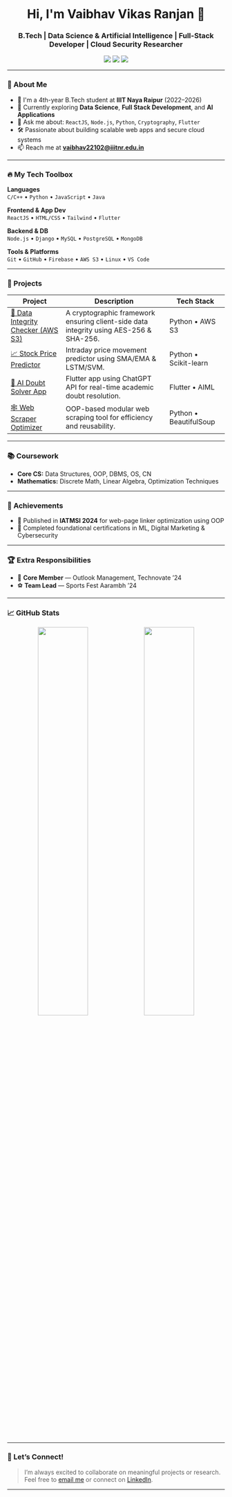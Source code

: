 <h1 align="center">Hi, I'm Vaibhav Vikas Ranjan 👋</h1>
<h3 align="center">B.Tech | Data Science & Artificial Intelligence | Full-Stack Developer | Cloud Security Researcher</h3>

<p align="center">
  <a href="mailto:vaibhav22102@iiitnr.edu.in"><img src="https://img.shields.io/badge/Email-blue?style=for-the-badge&logo=gmail&logoColor=white"></a>
  <a href="https://www.linkedin.com/in/vaibhavvranjan/" target="_blank"><img src="https://img.shields.io/badge/LinkedIn-0077B5?style=for-the-badge&logo=linkedin&logoColor=white"></a>
  <a href="https://github.com/vvXranjan" target="_blank"><img src="https://img.shields.io/badge/GitHub-100000?style=for-the-badge&logo=github&logoColor=white"></a>
</p>

---

### 🧠 About Me

- 🔭 I'm a 4th-year B.Tech student at **IIIT Naya Raipur** (2022–2026)
- 🌱 Currently exploring **Data Science**, **Full Stack Development**, and **AI Applications**
- 💬 Ask me about: `ReactJS`, `Node.js`, `Python`, `Cryptography`, `Flutter`
- 🛠️ Passionate about building scalable web apps and secure cloud systems
- 📫 Reach me at **vaibhav22102@iiitnr.edu.in**

---

### 🔥 My Tech Toolbox

**Languages**  
`C/C++` • `Python` • `JavaScript` • `Java`

**Frontend & App Dev**  
`ReactJS` • `HTML/CSS` • `Tailwind` • `Flutter`

**Backend & DB**  
`Node.js` • `Django` • `MySQL` • `PostgreSQL` • `MongoDB`

**Tools & Platforms**  
`Git` • `GitHub` • `Firebase` • `AWS S3` • `Linux` • `VS Code`

---

### 🧪 Projects

| Project | Description | Tech Stack |
|--------|-------------|------------|
| [🔐 Data Integrity Checker (AWS S3)](https://github.com/vvXranjan/Data-Integrity-check-in-cloud-S3) | A cryptographic framework ensuring client-side data integrity using AES-256 & SHA-256. | Python • AWS S3 |
| [📈 Stock Price Predictor](https://github.com/vvXranjan/stock_market_prediction) | Intraday price movement predictor using SMA/EMA & LSTM/SVM. | Python • Scikit-learn |
| [🧠 AI Doubt Solver App](https://drive.google.com/file/d/1n-mgQfEa9X2MnfbIlz2THAoAtEjz6Its/view) | Flutter app using ChatGPT API for real-time academic doubt resolution. | Flutter • AIML |
| [🕸️ Web Scraper Optimizer](https://github.com/vvXranjan/Web_scraping) | OOP-based modular web scraping tool for efficiency and reusability. | Python • BeautifulSoup |

---

### 📚 Coursework

- **Core CS:** Data Structures, OOP, DBMS, OS, CN  
- **Mathematics:** Discrete Math, Linear Algebra, Optimization Techniques

---

### 🎯 Achievements

- 📍 Published in **IATMSI 2024** for web-page linker optimization using OOP
- 🥇 Completed foundational certifications in ML, Digital Marketing & Cybersecurity

---

### 🏆 Extra Responsibilities

- 🧠 **Core Member** — Outlook Management, Technovate ’24  
- ⚽ **Team Lead** — Sports Fest Aarambh ’24

---

### 📈 GitHub Stats

<p align="center">
  <img src="https://github-readme-stats.vercel.app/api?username=vvXranjan&show_icons=true&theme=tokyonight" width="48%" />
  <img src="https://github-readme-streak-stats.herokuapp.com/?user=vvXranjan&theme=tokyonight" width="48%" />
</p>

---

### 🚀 Let’s Connect!

> I’m always excited to collaborate on meaningful projects or research. Feel free to [email me](mailto:vaibhav22102@iiitnr.edu.in) or connect on [LinkedIn](https://www.linkedin.com/in/vaibhavvranjan/).  

---

